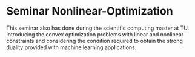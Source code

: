 # Seminar Nonlinear-Optimization

This seminar also has done during the scientific computing master at TU. Introducing the convex optimization problems with linear and nonlinear constraints
and considering the condition required to obtain the strong duality provided with machine learning applications.
 
